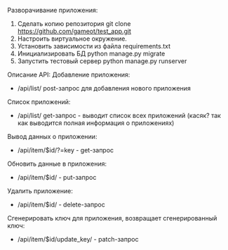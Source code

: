 Разворачивание приложения:
1. Сделать копию репозитория  git clone https://github.com/gameot/test_app.git
2. Настроить виртуальное окружение. 
3. Установить зависимости из файла requirements.txt
4. Инициализировать БД python manage.py migrate
5. Запустить тестовый сервер python manage.py runserver

Описание API:
Добавление приложения:
- /api/list/ post-запрос для добавления нового приложения

Список приложений:
- /api/list/ get-запрос - выводит список всех приложений (касяк? так как выводится полная информация о приложениях)

Вывод данных о приложении:
- /api/item/$id/?=key -  get-запрос

Обновить данные в приложения:
 - /api/item/$id/ -  put-запрос
 
 Удалить приложение:
 - /api/item/$id/ -  delete-запрос
 
 Сгенерировать ключ для приложения, возвращает сгенерированный ключ:
 - /api/item/$id/update_key/ -  patch-запрос
